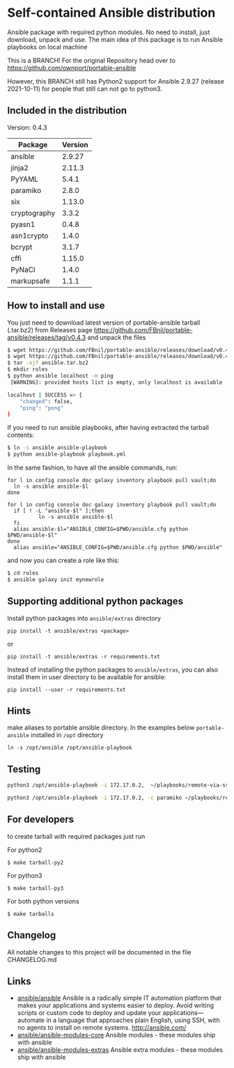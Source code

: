 # Self-contained Ansible distribution

Ansible package with required python modules. No need to install, just download, unpack and use. The main idea of this package is to run Ansible playbooks on local machine

This is a BRANCH! For the original Repository head over to https://github.com/ownport/portable-ansible

However, this BRANCH still has Python2 support for Ansible 2.9.27 (release 2021-10-11) for people that still can not go to python3.


## Included in the distribution

Version: 0.4.3

| Package    | Version |
| --------   | ------- |
| ansible    | 2.9.27  |
| jinja2     | 2.11.3  |
| PyYAML     | 5.4.1   |
| paramiko   | 2.8.0   |
| six        | 1.13.0  |
| cryptography | 3.3.2 |
| pyasn1     | 0.4.8   |
| asn1crypto | 1.4.0   |
| bcrypt     | 3.1.7   |
| cffi       | 1.15.0  |
| PyNaCl     | 1.4.0   |
| markupsafe | 1.1.1   |

## How to install and use

You just need to download latest version of portable-ansible tarball (.tar.bz2) from
Releases page https://github.com/FBnil/portable-ansible/releases/tag/v0.4.3 and unpack the files

```sh
$ wget https://github.com/FBnil/portable-ansible/releases/download/v0.4.3/portable-ansible-v0.4.3-py2.tar.bz2 -O ansible.tar.bz2
$ wget https://github.com/FBnil/portable-ansible/releases/download/v0.4.3/ansible.cfg -O ansible.cfg
$ tar -xjf ansible.tar.bz2
$ mkdir roles
$ python ansible localhost -m ping
 [WARNING]: provided hosts list is empty, only localhost is available

localhost | SUCCESS => {
    "changed": false,
    "ping": "pong"
}
```
If you need to run ansible playbooks, after having extracted the tarball contents:

```sh
$ ln -s ansible ansible-playbook
$ python ansible-playbook playbook.yml
```

In the same fashion, to have all the ansible commands, run:
```
for l in config console doc galaxy inventory playbook pull vault;do
  ln -s ansible ansible-$l
done

for l in config console doc galaxy inventory playbook pull vault;do
  if [ ! -L "ansible-$l" ];then
          ln -s ansible ansible-$l
  fi
  alias ansible-$l="ANSIBLE_CONFIG=$PWD/ansible.cfg python $PWD/ansible-$l"
done
  alias ansible="ANSIBLE_CONFIG=$PWD/ansible.cfg python $PWD/ansible"

```

and now you can create a role like this:
```sh
$ cd roles
$ ansible galaxy init mynewrole
```

## Supporting additional python packages

Install python packages into `ansible/extras` directory
```
pip install -t ansible/extras <package>
```
or 
```
pip install -t ansible/extras -r requirements.txt
```

Instead of installing the python packages to `ansible/extras`, you can also install them in user directory to be available for ansible:
```
pip install --user -r requirements.txt
```

## Hints

make aliases to portable ansible directory. In the examples below `portable-ansible` installed in `/opt` directory
```
ln -s /opt/ansible /opt/ansible-playbook
```

## Testing

```sh
python3 /opt/ansible-playbook -i 172.17.0.2,  ~/playbooks/remote-via-ssh-key.yaml
```

```sh
python3 /opt/ansible-playbook -i 172.17.0.2, -c paramiko ~/playbooks/remote-via-username-and-password.yaml  --ask-pass
```

## For developers

to create tarball with required packages just run

For python2
```
$ make tarball-py2
```
For python3
```
$ make tarball-py3
```
For both python versions
```
$ make tarballs
```

## Changelog

All notable changes to this project will be documented in the file CHANGELOG.md


## Links

- [ansible/ansible](https://github.com/ansible/ansible) Ansible is a radically simple IT automation platform that makes your applications and systems easier to deploy. Avoid writing scripts or custom code to deploy and update your applications— automate in a language that approaches plain English, using SSH, with no agents to install on remote systems. http://ansible.com/
- [ansible/ansible-modules-core](https://github.com/ansible/ansible-modules-core) Ansible modules - these modules ship with ansible
- [ansible/ansible-modules-extras](https://github.com/ansible/ansible-modules-extras) Ansible extra modules - these modules ship with ansible
